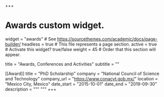 +++
# Awards custom widget.
widget = "awards"  # See https://sourcethemes.com/academic/docs/page-builder/
headless = true  # This file represents a page section.
active = true  # Activate this widget? true/false
weight = 45  # Order that this section will appear.

title = "Awards, Conferences and Activities"
subtitle = ""

[[Award]]
  title = "PhD Scholarship"
  company = "National Council of Science and Technology"
  company_url = "https://www.conacyt.gob.mx/"
  location = "Mexico City, Mexico"
  date_start = "2015-10-01"
  date_end = "2019-09-30"
  description = """    """
+++